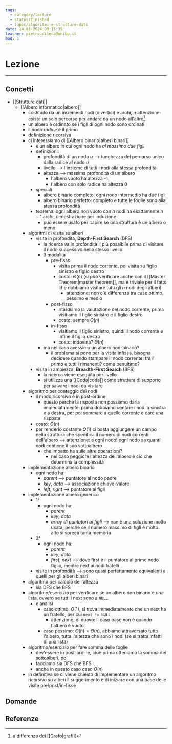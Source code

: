 ```yaml
---
tags:
  - category/lecture
  - status/finished
  - topic/algoritmi-e-strutture-dati
date: 14-03-2024 09:15:35
teacher: pietro.dilena@unibo.it
mod: 1
---
```

# Lezione
---
## Concetti
- [[Strutture dati]]
	- [[Albero informatico|albero]]
		- costituito da un insieme di nodi (o vertici) e archi, e attenzione: esiste un solo percorso per andare da un nodo all'altro[^1]
		- un albero è ordinato se i figli di ogni nodo sono ordinati
		- il nodo _radice_ è il primo
		- definizione ricorsiva
		- ci interessiamo di [[Albero binario|alberi binari]]
			- è un albero in cui ogni nodo ha _al massimo due figli_
			- definizioni:
				- profondità di un nodo $u$ --> lunghezza del percorso unico dalla radice al nodo $u$
				- livello --> l'insieme di tutti i nodi alla stessa profondità
				- altezza --> massima profondità di un albero
					- l'albero vuoto ha altezza -1
					- l'albero con solo radice ha altezza 0
			- speciali
				- albero binario completo: ogni nodo intermedio ha due figli
				- albero binario perfetto: completo e tutte le foglie sono alla stessa profondità
			- teorema: ogni albero non vuoto con $n$ nodi ha esattamente $n-1$ archi, dimostrazione per induzione
				- può essere usato per capire se una struttura è un albero o meno
		- algoritmi di visita su alberi
			- visita in profondita, **Depth-First Search** (DFS)
				- la ricerca va in profondità il più possibile prima di visitare il nodo successivo nello stesso livello
				- 3 modalità
					- pre-fisso
						- visita prima il nodo corrente, poi visita su figlio sinistro e figlio destro
						- costo: $\Theta(n)$ (si può verificare anche con il [[Master Theorem|master theorem]], ma è triviale per il fatto che dobbiamo visitare tutti gli $n$ nodi degli alberi)
							- attenzione: non c'è differenza tra caso ottimo, pessimo e medio
					- post-fisso
						- ritardiamo la valutazione del nodo corrente, prima visitiamo il figlio sinistro e il figlio destro
						- costo: sempre $\Theta(n)$
					- in-fisso
						- visitiamo il figlio sinistro, quindi il nodo corrente e infine il figlio destro
						- costo: indovina? $\Theta(n)$
				- ma nel caso avessimo un albero non-binario?
					- il problema si pone per la visita infissa, bisogna decidere quando stampare il nodo corrente: tra il primo e tutti i rimanenti? come penultimo?
			- visita in ampiezza, **Breadth-First Search** (BFS)
				- la ricerca viene eseguita per livello
				- si utilizza una [[Coda|coda]] come struttura di supporto per salvare i nodi da visitare
		- algoritmo per conteggio dei nodi
			- il modo ricorsivo è in post-ordine!
				- questo perché la risposta non possiamo darla immediatamente: prima dobbiamo contare i nodi a sinistra e a destra, per poi sommare a quello corrente e dare una risposta
			- costo: $\Theta(n)$
			- per renderlo costante $O(1)$ ci basta aggiungere un campo nella struttura che specifica il numero di nodi correnti dell'albero --> attenzione: a ogni nodo! ogni nodo sa quanti nodi contiene il suo sottoalbero
				- che impatto ha sulle altre operazioni?
					- nel caso peggiore l'altezza dell'albero è ciò che determina la complessità
		- implementazione albero binario
			- ogni nodo ha:
				- _parent_ --> puntatore al nodo padre
				- _key_, _data_ --> associazione chiave-valore
				- _left_, _right_ --> puntatore ai figli
		- implementazione albero generico
			- 1°
				- ogni nodo ha:
					- _parent_
					- _key_, _data_
					- _array di puntatori ai figli_ --> non è una soluzione molto usata, perché se il numero massimo di figli è molto alto si spreca tanta memoria
			- 2°
				- ogni nodo ha:
					- _parent_
					- _key_, _data_
					- _first_, _next_ --> dove first è il puntatore al primo nodo figlio, mentre next ai nodi fratelli
			- visite in profondità --> sono quasi perfettamente equivalenti a quelli per gli alberi binari
		- algoritmo per calcolo dell'altezza
			- sia DFS che BFS
		- algoritmo/esercizio per verificare se un albero non binario è una lista, ovvero se tutti i next sono a `NULL`
			- e analisi
				- caso ottimo: $O(1)$, si trova immediatamente che un next ha un fratello, per cui `next != NULL`
					- attenzione, di nuovo: il caso base non è quando l'albero è vuoto
				- caso pessimo: $\Theta(h) = \Theta(n)$, abbiamo attraversato tutto l'albero, tutta l'altezza che sono i nodi (se si tratta infatti di una lista)
		- algoritmo/esercizio per fare somma delle foglie
			- dev'essere in post-ordine, cioè prima otteniamo la somma dei sottoalberi, poi
			- facciamo sia DFS che BFS
			- anche in questo caso caso $\Theta(n)$
		- in definitiva se ci viene chiesto di implementare un algoritmo ricorsivo su alberi il suggerimento è di iniziare con una base delle visite pre/post/in-fisse

## Domande

## Referenze
[^1]: a differenza dei [[Grafo|grafi]]
